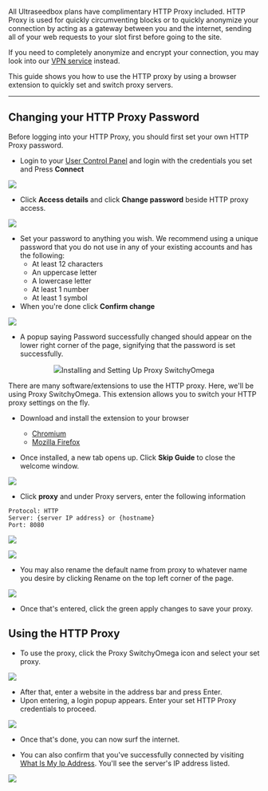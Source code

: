 All Ultraseedbox plans have complimentary HTTP Proxy included. HTTP Proxy is used for quickly circumventing blocks or to quickly anonymize your connection by acting as a gateway between you and the internet, sending all of your web requests to your slot first before going to the site.

If you need to completely anonymize and encrypt your connection, you may look into our [VPN service](https://docs.usbx.me/books/virtual-private-network-%28vpn%29) instead.

This guide shows you how to use the HTTP proxy by using a browser extension to quickly set and switch proxy servers.

***

## Changing your HTTP Proxy Password

Before logging into your HTTP Proxy, you should first set your own HTTP Proxy password.

* Login to your [User Control Panel](https://cp.ultraseedbox.com) and login with the credentials you set and Press **Connect**

![](https://docs.usbx.me/uploads/images/gallery/2020-05/image-1590934220094.png)

* Click **Access details** and click **Change password** beside HTTP proxy access.

![](https://docs.usbx.me/uploads/images/gallery/2020-05/image-1590934263366.png)

* Set your password to anything you wish. We recommend using a unique password that you do not use in any of your existing accounts and has the following:
  * At least 12 characters
  * An uppercase letter
  * A lowercase letter
  * At least 1 number
  * At least 1 symbol
* When you're done click **Confirm change**

![](https://docs.usbx.me/uploads/images/gallery/2020-05/image-1590936793865.png)

* A popup saying Password successfully changed should appear on the lower right corner of the page, signifying that the password is set successfully.

<p align="center">
<img src="https://docs.usbx.me/uploads/images/gallery/2019-10/image2019-5-7_11-25-0%5B1%5D.png)

:::

## Installing and Setting Up Proxy SwitchyOmega

There are many software/extensions to use the HTTP proxy. Here, we'll be using Proxy SwitchyOmega. This extension allows you to switch your HTTP proxy settings on the fly.

* Download and install the extension to your browser
  * [Chromium](https://chrome.google.com/webstore/detail/proxy-switchyomega/padekgcemlokbadohgkifijomclgjgif)
  * [Mozilla Firefox](https://addons.mozilla.org/en-US/firefox/addon/switchyomega/)

* Once installed, a new tab opens up. Click **Skip Guide** to close the welcome window.

![](https://docs.usbx.me/uploads/images/gallery/2020-05/image-1590937667305.png)

* Click **proxy** and under Proxy servers, enter the following information

```
Protocol: HTTP
Server: {server IP address} or {hostname}
Port: 8080
```

![](https://docs.usbx.me/uploads/images/gallery/2020-05/image-1590938018052.png)

![](https://docs.usbx.me/uploads/images/gallery/2020-05/image-1590938056237.png)

* You may also rename the default name from proxy to whatever name you desire by clicking Rename on the top left corner of the page.

![](https://docs.usbx.me/uploads/images/gallery/2020-05/image-1590938221286.png)

* Once that's entered, click the green apply changes to save your proxy.

## Using the HTTP Proxy

* To use the proxy, click the Proxy SwitchyOmega icon and select your set proxy.

![](https://docs.usbx.me/uploads/images/gallery/2020-05/image-1590938364899.png)

* After that, enter a website in the address bar and press Enter.
* Upon entering, a login popup appears. Enter your set HTTP Proxy credentials to proceed.

![](https://docs.usbx.me/uploads/images/gallery/2020-05/image-1590938559674.png)

* Once that's done, you can now surf the internet.

* You can also confirm that you've successfully connected by visiting [What Is My Ip Address](https://whatismyipaddress.com/). You'll see the server's IP address listed.

![](https://docs.usbx.me/uploads/images/gallery/2020-05/image-1590686968356.png)
